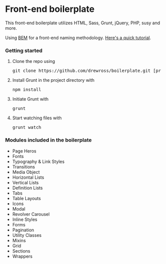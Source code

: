 <h1>Front-end boilerplate</h1>
<p>This front-end boilerplate utilizes HTML, Sass, Grunt, jQuery, PHP, susy and more.</p>

<p>Using <a href="https://en.bem.info/method/definitions/" target="_blank">BEM</a> for a front-end naming methodology. <a href="http://csswizardry.com/2013/01/mindbemding-getting-your-head-round-bem-syntax/" target="_blank">Here's a quick tutorial</a>.


<h3>Getting started</h3>
<ol>
	<li>Clone the repo using <pre>git clone https://github.com/drewross/boilerplate.git [project directory]</pre></li>
	<li>Install Grunt in the project directory with <pre>npm install</pre></li>
	<li>Initiate Grunt with <pre>grunt</pre></li>
	<li>Start watching files with <pre>grunt watch</pre></li>
</ol>

<h3>Modules included in the boilerplate</h3>
<ul>
	<li>Page Heros</li>
	<li>Fonts</li>
	<li>Typography &amp; Link Styles</li>
	<li>Transitions</li>
	<li>Media Object</li>
	<li>Horizontal Lists</li>
	<li>Vertical Lists</li>
	<li>Definition Lists</li>
	<li>Tabs</li>
	<li>Table Layouts</li>
	<li>Icons</li>
	<li>Modal</li>
	<li>Revolver Carousel</li>
	<li>Inline Styles</li>
	<li>Forms</li>
	<li>Pagination</li>
	<li>Utility Classes</li>
	<li>Mixins</li>
	<li>Grid</li>
	<li>Sections</li>
	<li>Wrappers</li>
</ul>
